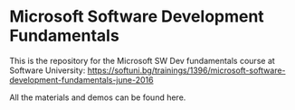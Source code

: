 # Microsoft Software Development Fundamentals

This is the repository for the Microsoft SW Dev fundamentals course at Software University: 
https://softuni.bg/trainings/1396/microsoft-software-development-fundamentals-june-2016

All the materials and demos can be found here.
